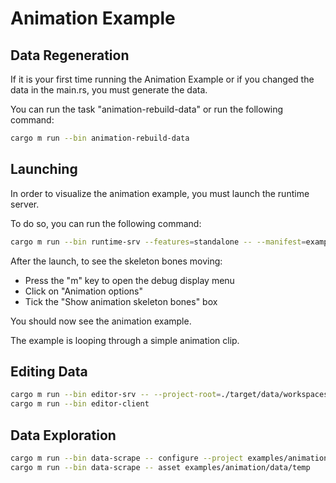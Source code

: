 # Animation Example

## Data Regeneration

If it is your first time running the Animation Example or if you changed the data in the main.rs, you must generate the data.

You can run the task "animation-rebuild-data" or run the following command:

```sh
cargo m run --bin animation-rebuild-data
```
## Launching

In order to visualize the animation example, you must launch the runtime server.

To do so, you can run the following command:
```sh
cargo m run --bin runtime-srv --features=standalone -- --manifest=examples/animation/data/runtime/game.manifest --root-asset="(1d9ddd99aad89045,1fa058cb-5877-5ffe-dcb7-1f364a804a8f)"
```

After the launch, to see the skeleton bones moving:

- Press the "m" key to open the debug display menu
- Click on "Animation options"
- Tick the "Show animation skeleton bones" box

You should now see the animation example. 

The example is looping through a simple animation clip.

## Editing Data

```sh
cargo m run --bin editor-srv -- --project-root=./target/data/workspaces/animation --repository-name=examples-animation --manifest=examples/animation/data/runtime/game.manifest --scene "/scene.ent" --build-output-database-address=./target/output_db
cargo m run --bin editor-client
```

## Data Exploration

```sh
cargo m run --bin data-scrape -- configure --project examples/animation/data --output temp/
cargo m run --bin data-scrape -- asset examples/animation/data/temp
```